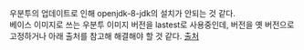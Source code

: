 우분투의 업데이트로 인해 openjdk-8-jdk의 설치가 안되는 것 같다.  
베이스 이미지로 쓰는 우분투 이미지 버전을 lastest로 사용중인데, 버전을 옛 버전으로 고정하거나 아래 출처를 참고해 해결해야 할 것 같다.
[출처](https://stackoverflow.com/questions/67408451/docker-image-build-failed-openjdk-8-jdk-version-not-found)
